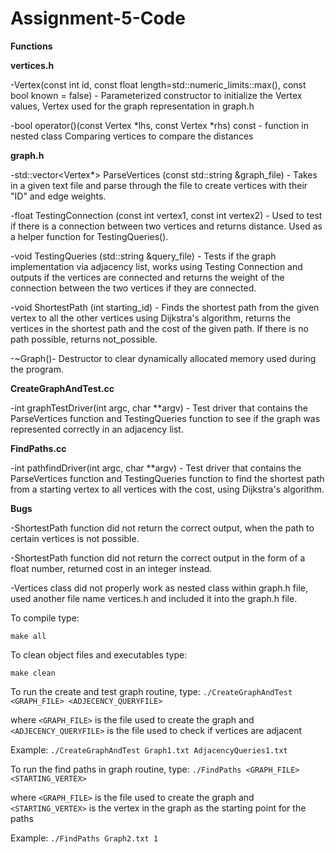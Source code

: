 # Assignment-5-Code

**Functions**

**vertices.h**

-Vertex(const int id, const float length=std::numeric_limits<float>::max(), const bool known = false) - Parameterized constructor to initialize the Vertex values, Vertex used for the graph representation in graph.h

-bool operator()(const Vertex *lhs, const Vertex *rhs) const - function in nested class Comparing vertices to compare the distances

**graph.h**

-std::vector<Vertex*> ParseVertices (const std::string &graph_file) - Takes in a given text file and parse through the file to create vertices with their "ID" and edge weights.

-float TestingConnection (const int vertex1, const int vertex2) - Used to test if there is a connection between two vertices and returns distance. Used as a helper function for TestingQueries().

-void TestingQueries (std::string &query_file) - Tests if the graph implementation via adjacency list, works using Testing Connection and outputs if the vertices are connected and returns the weight of the connection between the two vertices if they are connected. 

-void ShortestPath (int starting_id) - Finds the shortest path from the given vertex to all the other vertices using Dijkstra's algorithm, returns the vertices in the shortest path and the cost of the given path. If there is no path possible, returns not_possible. 

-~Graph()- Destructor to clear dynamically allocated memory used during the program. 

**CreateGraphAndTest.cc**

-int graphTestDriver(int argc, char **argv) - Test driver that contains the ParseVertices function and TestingQueries function to see if the graph was represented correctly in an adjacency list.

**FindPaths.cc**

-int pathfindDriver(int argc, char **argv) - Test driver that contains the ParseVertices function and TestingQueries function to find the shortest path from a starting vertex to all vertices with the cost, using Dijkstra's algorithm. 

**Bugs**

-ShortestPath function did not return the correct output, when the path to certain vertices is not possible.

-ShortestPath function did not return the correct output in the form of a float number, returned cost in an integer instead.  

-Vertices class did not properly work as nested class within graph.h file, used another file name vertices.h and included it into the graph.h file. 

To compile type:

 `make all`

To clean object files and executables type:

 `make clean`
 
To run the create and test graph routine, type:
`./CreateGraphAndTest <GRAPH_FILE> <ADJECENCY_QUERYFILE>`

where `<GRAPH_FILE>` is the file used to create the graph and
`<ADJECENCY_QUERYFILE>` is the file used to check if vertices
are adjacent

Example:
`./CreateGraphAndTest Graph1.txt AdjacencyQueries1.txt`

To run the find paths in graph routine, type:
`./FindPaths <GRAPH_FILE> <STARTING_VERTEX>`

where `<GRAPH_FILE>` is the file used to create the graph and 
`<STARTING_VERTEX>` is the vertex in the graph as the starting
point for the paths

Example:
`./FindPaths Graph2.txt 1`

